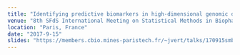 ```yaml
---
title: "Identifying predictive biomarkers in high-dimensional genomic data from randomized clinical trials"
venue: "8th SFdS International Meeting on Statistical Methods in Biopharmacy"
location: "Paris, France"
date: "2017-9-15"
slides: "https://members.cbio.mines-paristech.fr/~jvert/talks/170915smb/smb.pdf"
---
```

